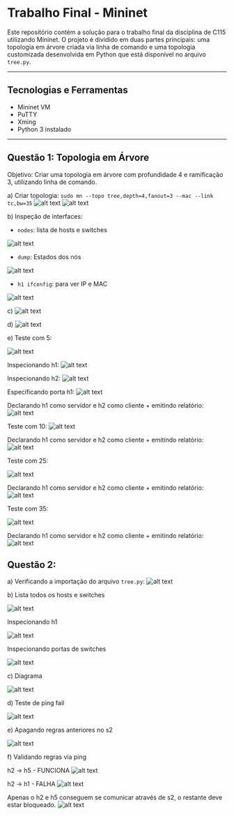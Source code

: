# Trabalho Final - Mininet

Este repositório contém a solução para o trabalho final da disciplina de C115 utilizando Mininet. O projeto é dividido em duas partes principais: uma topologia em árvore criada via linha de comando e uma topologia customizada desenvolvida em Python que está disponível no arquivo `tree.py`.

---

## Tecnologias e Ferramentas

- Mininet VM
- PuTTY
- Xming
- Python 3 instalado

---

## Questão 1: Topologia em Árvore
Objetivo: Criar uma topologia em árvore com profundidade 4 e ramificação 3, utilizando linha de comando.

a) Criar topologia:  `sudo mn --topo tree,depth=4,fanout=3 --mac --link tc,bw=35`
![alt text](/images/image.png)
![alt text](/images/image-1.png)



b) Inspeção de interfaces: 
- `nodes`: lista de hosts e switches 

![alt text](/images/image-2.png)

- `dump`: Estados dos nós

![alt text](/images/image-3.png)

- `h1 ifconfig`: para ver IP e MAC

![alt text](/images/image-4.png)

c) ![alt text](</images/diagrama mininet.png>)


d) ![alt text](/images/image-5.png)

e) Teste com 5:

![alt text](/images/image-6.png)

Inspecionando h1: ![alt text](/images/image-7.png)

Inspecionando h2: ![alt text](/images/image-8.png)

Especificando porta h1: ![alt text](/images/image-9.png)

Declarando h1 como servidor e h2 como cliente + emitindo relatório: ![alt text](/images/image-10.png)

Teste com 10:
![alt text](/images/image29.png)


Declarando h1 como servidor e h2 como cliente + emitindo relatório:
![alt text](/images/image30.png)


Teste com 25:

![alt text](/images/image32.png)


Declarando h1 como servidor e h2 como cliente + emitindo relatório:
![alt text](/images/image31.png)

Teste com 35:

![alt text](/images/image.png)

Declarando h1 como servidor e h2 como cliente + emitindo relatório:
![alt text](/images/image-1.png)


## Questão 2: 

 a) Verificando a importação do arquivo `tree.py`: ![alt text](/images/image-16.png)


b) Lista todos os hosts e switches

![alt text](/images/image-13.png)


Inspecionando h1

![alt text](/images/image-14.png)

Inspecionando portas de switches

![alt text](/images/image-15.png)


c) Diagrama

![alt text](/images/image23.png)

d) Teste de ping fail

![alt text](/images/image-17.png)

e) Apagando regras anteriores no s2

![alt text](/images/image-18.png)

f) Validando regras via ping


h2 → h5 - FUNCIONA
![alt text](/images/image-19.png)


h2 → h1 - FALHA
![alt text](/images/image-20.png)

Apenas o h2 e h5 conseguem se comunicar através de s2, o restante deve estar bloqueado.
![alt text](/images/image-21.png)






